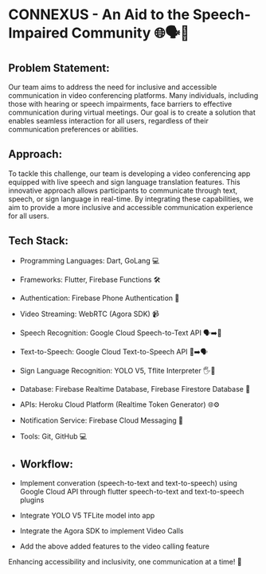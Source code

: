 # CONNEXUS - An Aid to the Speech-Impaired Community 🌐🗣️🤟

## Problem Statement:
Our team aims to address the need for inclusive and accessible communication in video conferencing platforms. Many individuals, including those with hearing or speech impairments, face barriers to effective communication during virtual meetings. Our goal is to create a solution that enables seamless interaction for all users, regardless of their communication preferences or abilities.

## Approach:
To tackle this challenge, our team is developing a video conferencing app equipped with live speech and sign language translation features. This innovative approach allows participants to communicate through text, speech, or sign language in real-time. By integrating these capabilities, we aim to provide a more inclusive and accessible communication experience for all users.

## Tech Stack:
* Programming Languages: Dart, GoLang 💻
* Frameworks: Flutter, Firebase Functions 🛠️
* Authentication: Firebase Phone Authentication 🔐
* Video Streaming: WebRTC (Agora SDK) 📹
* Speech Recognition: Google Cloud Speech-to-Text API 🗣️➡️📝
* Text-to-Speech: Google Cloud Text-to-Speech API 📝➡️🗣️
* Sign Language Recognition: YOLO V5, Tflite Interpreter 🖐️👀
* Database: Firebase Realtime Database, Firebase Firestore Database 💾
* APIs: Heroku Cloud Platform (Realtime Token Generator) 🌐⚙️
* Notification Service: Firebase Cloud Messaging 📲
* Tools: Git, GitHub 💻

* ## Workflow:
* Implement converation (speech-to-text and text-to-speech) using Google Cloud API through flutter speech-to-text and text-to-speech plugins
* Integrate YOLO V5 TFLite model into app
* Integrate the Agora SDK to implement Video Calls
* Add the above added features to the video calling feature

Enhancing accessibility and inclusivity, one communication at a time! 🌟

